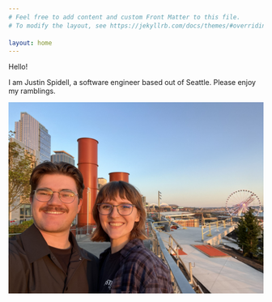 ```yaml
---
# Feel free to add content and custom Front Matter to this file.
# To modify the layout, see https://jekyllrb.com/docs/themes/#overriding-theme-defaults

layout: home
---
```


Hello!

I am Justin Spidell, a software engineer based out of Seattle. Please enjoy my ramblings.

![A picture of me and my fiance](./_assets/IMG_2147.JPEG "Justin and Kaitlin")
